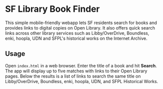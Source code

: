 # SF Library Book Finder

This simple mobile-friendly webapp lets SF residents search for books and provides links to digital copies on Open Library. It also offers quick search links across other library services such as Libby/OverDrive, Boundless, enki, hoopla, UDN and SFPL's historical works on the Internet Archive.

## Usage

Open `index.html` in a web browser. Enter the title of a book and hit **Search**. The app will display up to five matches with links to their Open Library pages. Below the results is a list of links to search the same title on Libby/OverDrive, Boundless, enki, hoopla, UDN, and SFPL Historical Works.

